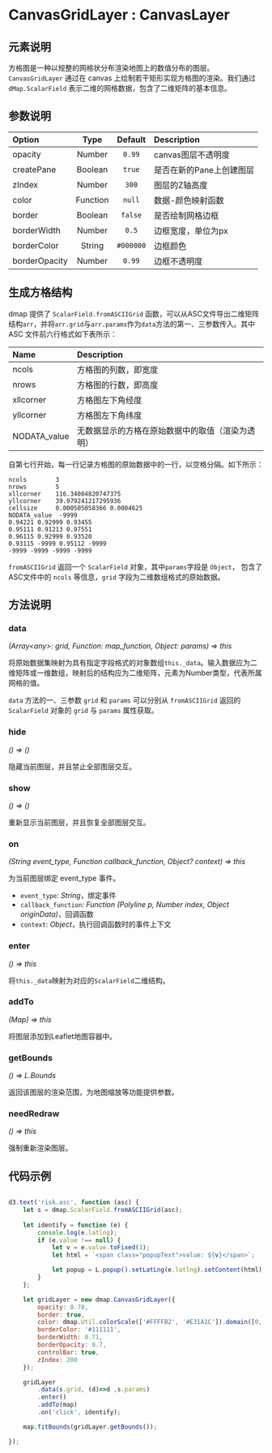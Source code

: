 # CanvasGridLayer : CanvasLayer

## 元素说明

方格图是一种以规整的网格状分布渲染地图上的数值分布的图层。`CanvasGridLayer` 通过在 canvas 上绘制若干矩形实现方格图的渲染。我们通过 `dMap.ScalarField` 表示二维的网格数据，包含了二维矩阵的基本信息。

## 参数说明
| Option | Type | Default | Description |
| :----- | :---:| :-----: | :---------  |
| opacity | Number | `0.99` | canvas图层不透明度 |
| createPane | Boolean | `true` | 是否在新的Pane上创建图层 |
| zIndex | Number | `300` | 图层的Z轴高度 
| color  | Function | `null` | 数据-颜色映射函数 |
| border  | Boolean | `false` | 是否绘制网格边框 |
| borderWidth | Number | `0.5` | 边框宽度，单位为px |
| borderColor | String | `#000000` | 边框颜色 | 
| borderOpacity | Number | `0.99` | 边框不透明度 |

## 生成方格结构
dmap 提供了 `ScalarField.fromASCIIGrid` 函数，可以从ASC文件导出二维矩阵结构`arr`，并将`arr.grid`与`arr.params`作为`data`方法的第一、三参数传入。其中 ASC 文件前六行格式如下表所示：

| Name | Description |
| :--- | :------- |
| ncols | 方格图的列数，即宽度 |
| nrows | 方格图的行数，即高度 |
| xllcorner | 方格图左下角经度 |
| yllcorner | 方格图左下角纬度 |
| NODATA_value | 无数据显示的方格在原始数据中的取值（渲染为透明） |

自第七行开始，每一行记录方格图的原始数据中的一行，以空格分隔。如下所示：

```
ncols        3
nrows        5
xllcorner    116.34084820747375
yllcorner    39.979241217295936
cellsize     0.000505058366 0.0004625
NODATA_value  -9999
0.94221 0.92999 0.93455
0.95111 0.91213 0.97551
0.96115 0.92999 0.93520
0.93115 -9999 0.95112 -9999
-9999 -9999 -9999 -9999
```

`fromASCIIGrid` 返回一个 `ScalarField` 对象，其中`params`字段是 `Object`， 包含了ASC文件中的 `ncols` 等信息，`grid` 字段为二维数组格式的原始数据。

## 方法说明
### data
*(Array&lt;any&gt;: grid, Function: map_function, Object: params) => this*

将原始数据集映射为具有指定字段格式的对象数组`this._data`。输入数据应为二维矩阵或一维数组，映射后的结构应为二维矩阵，元素为Number类型，代表所属网格的值。

`data` 方法的一、三参数 `grid` 和 `params` 可以分别从 `fromASCIIGrid` 返回的 `ScalarField` 对象的 `grid` 与 `params` 属性获取。

### hide
*() => ()*

隐藏当前图层，并且禁止全部图层交互。

### show
*() => ()*

重新显示当前图层，并且恢复全部图层交互。

### on
*(String event_type, Function callback_function, Object? context) => this*

为当前图层绑定 event_type 事件。
+ `event_type`: *String*，绑定事件
+ `callback_function`: *Function (Polyline p, Number index, Object originData)*，回调函数
+ `context`: *Object*，执行回调函数时的事件上下文

### enter
*() => this*

将`this._data`映射为对应的`ScalarField`二维结构。

### addTo
*(Map) => this*

将图层添加到Leaflet地图容器中。

### getBounds
*() => L.Bounds*

返回该图层的渲染范围，为地图缩放等功能提供参数。

### needRedraw
*() => this*

强制重新渲染图层。

## 代码示例
```javascript

d3.text('risk.asc', function (asc) {
    let s = dmap.ScalarField.fromASCIIGrid(asc);
    
    let identify = function (e) {
        console.log(e.latlng);
        if (e.value !== null) {
            let v = e.value.toFixed(3);
            let html = `<span class="popupText">value: ${v}</span>`;

            let popup = L.popup().setLatLng(e.latlng).setContent(html).openOn(map);
        }
    };

    let gridLayer = new dmap.CanvasGridLayer({
        opacity: 0.78,
        border: true,
        color: dmap.Util.colorScale(['#FFFFB2', '#E31A1C']).domain([0, 27]),
        borderColor: '#111111',
        borderWidth: 0.71,
        borderOpacity: 0.7,
        controlBar: true,
        zIndex: 200
    });

    gridLayer
        .data(s.grid, (d)=>d ,s.params)
        .enter()
        .addTo(map)
        .on('click', identify);

    map.fitBounds(gridLayer.getBounds());

});

```
